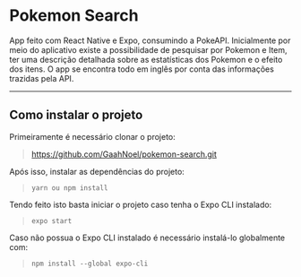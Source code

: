 # **Pokemon Search**
App feito com React Native e Expo, consumindo a PokeAPI. Inicialmente por meio do aplicativo existe a possibilidade de pesquisar por Pokemon e Item, ter uma descrição detalhada sobre as estatísticas dos Pokemon e o efeito dos itens. O app se encontra todo em inglês por conta das informações trazidas pela API. 

---


## **Como instalar o projeto**

Primeiramente é necessário clonar o projeto:

> https://github.com/GaahNoel/pokemon-search.git

Após isso, instalar as dependências do projeto:

> `yarn ou npm install`

Tendo feito isto basta iniciar o projeto caso tenha o Expo CLI instalado:

> `expo start`

Caso não possua o Expo CLI instalado é necessário instalá-lo globalmente com:

> `npm install --global expo-cli`
